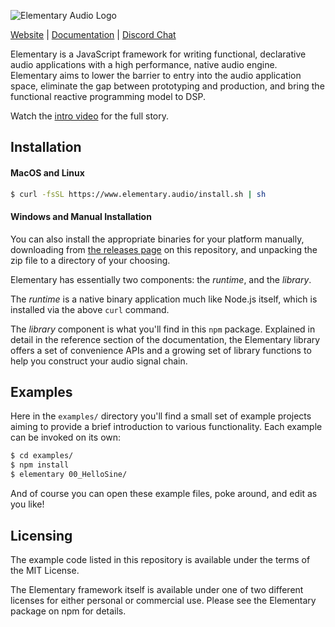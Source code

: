 ![Elementary Audio Logo](https://github.com/nick-thompson/elementary/blob/6bd2ad18946e9b784e70642ac775f4e3b5ce727c/Lockup.png)

[Website](https://www.elementary.audio/) | [Documentation](https://docs.elementary.audio/) | [Discord Chat](https://discord.gg/xSu9JjHwYc)

Elementary is a JavaScript framework for writing functional, declarative audio applications with a high
performance, native audio engine. Elementary aims to lower the barrier to entry into the
audio application space, eliminate the gap between prototyping and production, and bring the functional reactive
programming model to DSP.

Watch the [intro video](https://www.youtube.com/watch?v=AvCdrflFHu8) for the full story.

## Installation

#### MacOS and Linux

```bash
$ curl -fsSL https://www.elementary.audio/install.sh | sh
```

#### Windows and Manual Installation

You can also install the appropriate binaries for your platform manually, downloading
from [the releases page](https://github.com/nick-thompson/elementary/releases) on this repository,
and unpacking the zip file to a directory of your choosing.

Elementary has essentially two components: the *runtime*, and the *library*.

The *runtime* is a native binary application much like Node.js itself, which is installed via the above `curl` command.

The *library* component is what you'll find in this `npm` package. Explained in detail in the reference section of the documentation,
the Elementary library offers a set of convenience APIs and a growing set of library functions to help you construct your audio signal chain.

## Examples

Here in the `examples/` directory you'll find a small set of example projects aiming to provide a brief introduction to various functionality. Each
example can be invoked on its own:

```bash
$ cd examples/
$ npm install
$ elementary 00_HelloSine/
```

And of course you can open these example files, poke around, and edit as you like!

## Licensing

The example code listed in this repository is available under the terms of the MIT License.

The Elementary framework itself is available under one of two different licenses for either personal or
commercial use. Please see the Elementary package on npm for details.
